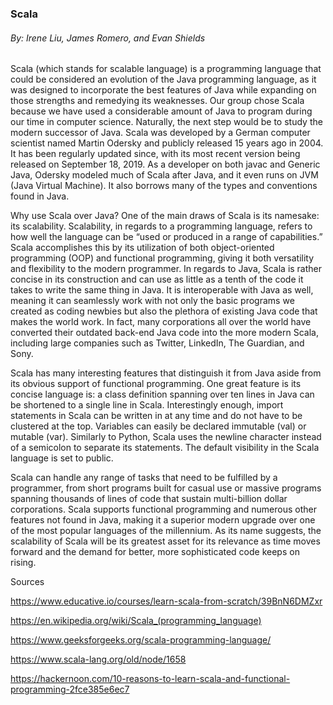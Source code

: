 ### Scala
###### By:  Irene Liu, James Romero, and Evan Shields

Scala (which stands for scalable language) is a programming language that could be considered an evolution of the Java programming language, as it was designed to incorporate the best features of Java while expanding on those strengths and remedying its weaknesses. Our group chose Scala because we have used a considerable amount of Java to program during our time in computer science. Naturally, the next step would be to study the modern successor of Java. Scala was developed by a German computer scientist named Martin Odersky and publicly released 15 years ago in 2004. It has been regularly updated since, with its most recent version being released on September 18, 2019. As a developer on both javac and Generic Java, Odersky modeled much of Scala after Java, and it even runs on JVM (Java Virtual Machine). It also borrows many of the types and conventions found in Java.
	
Why use Scala over Java? One of the main draws of Scala is its namesake: its scalability. Scalability, in regards to a programming language, refers to how well the language can be “used or produced in a range of capabilities.” Scala accomplishes this by its utilization of both object-oriented programming (OOP) and functional programming, giving it both versatility and flexibility to the modern programmer. In regards to Java, Scala is rather concise in its construction and can use as little as a tenth of the code it takes to write the same thing in Java. It is interoperable with Java as well, meaning it can seamlessly work with not only the basic programs we created as coding newbies but also the plethora of existing Java code that makes the world work. In fact, many corporations all over the world have converted their outdated back-end Java code into the more modern Scala, including large companies such as Twitter, LinkedIn, The Guardian, and Sony.
	
Scala has many interesting features that distinguish it from Java aside from its obvious support of functional programming. One great feature is its concise language is: a class definition spanning over ten lines in Java can be shortened to a single line in Scala. Interestingly enough, import statements in Scala can be written in at any time and do not have to be clustered at the top. Variables can easily be declared immutable (val) or mutable (var). Similarly to Python, Scala uses the newline character instead of a semicolon to separate its statements. The default visibility in the Scala language is set to public.
	
Scala can handle any range of tasks that need to be fulfilled by a programmer, from short programs built for casual use or massive programs spanning thousands of lines of code that sustain multi-billion dollar corporations. Scala supports functional programming and numerous other features not found in Java, making it a superior modern upgrade over one of the most popular languages of the millennium. As its name suggests, the scalability of Scala will be its greatest asset for its relevance as time moves forward and the demand for better, more sophisticated code keeps on rising.
	
Sources

https://www.educative.io/courses/learn-scala-from-scratch/39BnN6DMZxr

https://en.wikipedia.org/wiki/Scala_(programming_language)

https://www.geeksforgeeks.org/scala-programming-language/

https://www.scala-lang.org/old/node/1658

https://hackernoon.com/10-reasons-to-learn-scala-and-functional-programming-2fce385e6ec7
